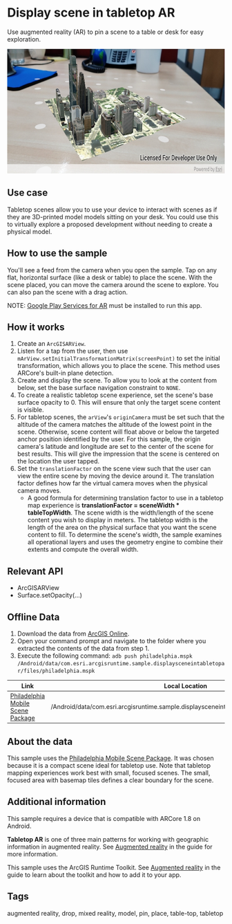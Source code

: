 # Display scene in tabletop AR

Use augmented reality (AR) to pin a scene to a table or desk for easy exploration.

![Image of display scene in tabletop AR](display-scene-in-tabletop-ar.png)

## Use case

Tabletop scenes allow you to use your device to interact with scenes as if they are 3D-printed model models sitting on your desk. You could use this to virtually explore a proposed development without needing to create a physical model.

## How to use the sample

You'll see a feed from the camera when you open the sample. Tap on any flat, horizontal surface (like a desk or table) to place the scene. With the scene placed, you can move the camera around the scene to explore. You can also pan the scene with a drag action.

NOTE: [Google Play Services for AR](https://play.google.com/store/apps/details?id=com.google.ar.core&hl) must be installed to run this app.

## How it works

1. Create an `ArcGISARView`.
2. Listen for a tap from the user, then use `mArView.setInitialTransformationMatrix(screenPoint)` to set the initial transformation, which allows you to place the scene. This method uses ARCore's built-in plane detection.
3. Create and display the scene. To allow you to look at the content from below, set the base surface navigation constraint to `NONE`.
4. To create a realistic tabletop scene experience, set the scene's base surface opacity to 0. This will ensure that only the target scene content is visible.
5. For tabletop scenes, the `arView`'s `originCamera` must be set such that the altitude of the camera matches the altitude of the lowest point in the scene. Otherwise, scene content will float above or below the targeted anchor position identified by the user. For this sample, the origin camera's latitude and longitude are set to the center of the scene for best results. This will give the impression that the scene is centered on the location the user tapped.
6. Set the `translationFactor` on the scene view such that the user can view the entire scene by moving the device around it. The translation factor defines how far the virtual camera moves when the physical camera moves.
    * A good formula for determining translation factor to use in a tabletop map experience is **translationFactor = sceneWidth * tableTopWidth**. The scene width is the width/length of the scene content you wish to display in meters. The tabletop width is the length of the area on the physical surface that you want the scene content to fill. To determine the scene's width, the sample examines all operational layers and uses the geometry engine to combine their extents and compute the overall width.

## Relevant API

* ArcGISARView
* Surface.setOpacity(...)

## Offline Data

1. Download the data from [ArcGIS Online](https://www.arcgis.com/home/item.html?id=7dd2f97bb007466ea939160d0de96a9d).
2. Open your command prompt and navigate to the folder where you extracted the contents of the data from step 1.
3. Execute the following command:
`adb push philadelphia.mspk /Android/data/com.esri.arcgisruntime.sample.displaysceneintabletopar/files/philadelphia.mspk`

Link | Local Location
---------|-------|
|[Philadelphia Mobile Scene Package ](https://www.arcgis.com/home/item.html?id=7dd2f97bb007466ea939160d0de96a9d)| /Android/data/com.esri.arcgisruntime.sample.displaysceneintabletopar/files/philadelphia.mspk |

## About the data

This sample uses the [Philadelphia Mobile Scene Package](https://www.arcgis.com/home/item.html?id=7dd2f97bb007466ea939160d0de96a9d). It was chosen because it is a compact scene ideal for tabletop use. Note that tabletop mapping experiences work best with small, focused scenes. The small, focused area with basemap tiles defines a clear boundary for the scene.

## Additional information

This sample requires a device that is compatible with ARCore 1.8 on Android.

**Tabletop AR** is one of three main patterns for working with geographic information in augmented reality. See [Augmented reality](https://developers.arcgis.com/android/latest/guide/display-scenes-in-augmented-reality.htm) in the guide for more information.

This sample uses the ArcGIS Runtime Toolkit. See [Augmented reality](https://developers.arcgis.com/android/latest/guide/display-scenes-in-augmented-reality.htm) in the guide to learn about the toolkit and how to add it to your app.

## Tags

augmented reality, drop, mixed reality, model, pin, place, table-top, tabletop
